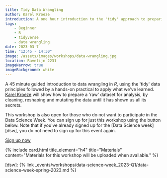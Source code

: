 ```yaml
---
title: Tidy Data Wrangling
author: Karel Kroeze
introduction: A one hour introduction to the 'tidy' approach to preparing raw data for analysis.
tags:
    - Beginner
    - R
    - tidyverse
    - data wrangling
date: 2023-03-7
time: "12:45 - 14:30"
image: /assets/images/workshops/data-wrangling.jpg
location: Ravelijn 2231
imageNarrow: true
imageBackground: white
---
```


A 45 minute guided introduction to data wrangling in _R_, using the 'tidy' data principles followed by a hands-on practical to apply what we've learned. [Karel Kroeze](/team/#k-a-kroeze) will show how to prepare a 'raw' dataset for analysis, by cleaning, reshaping and mutating the data until it has shown us all its secrets.

This workshop is also open for those who do not want to participate in the Data Science Week. You can sign up for just this workshop using the button below. Note that if you've already signed up for the [Data Science week][dsw], you do not need to sign up for this event again.

<a href="https://www.utwente.nl/en/bms/research/bdsi/data-science-week-2023/" class="button">Sign up now</a>

{% include card.html title_element="h4" title="Materials" content="Materials for this workshop will be uploaded when available." %}

[dsw]: {% link _events/workshops/data-science-week_2023-Q1/data-science-week-spring-2023.md %}
